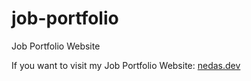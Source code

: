 # job-portfolio
Job Portfolio Website

If you want to visit my Job Portfolio Website: <a href="nedas.dev">nedas.dev</a>
